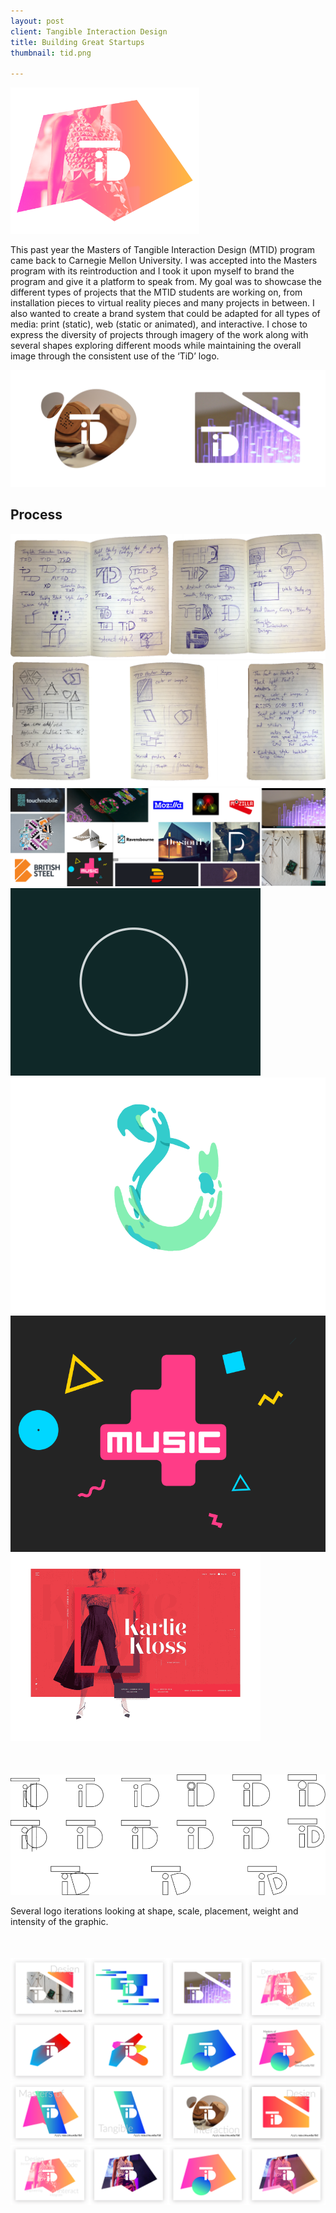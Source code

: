 ```yaml
---
layout: post
client: Tangible Interaction Design
title: Building Great Startups
thumbnail: tid.png

---
```


<div class="image-container"><img src="../img/tid/logo.png" alt="Final Logo" class="image-center" style="width:60%"/></div>

This past year the Masters of Tangible Interaction Design (MTID) program came back to Carnegie Mellon University. I was accepted into the Masters program with its reintroduction and I took it upon myself to brand the program and give it a platform to speak from. My goal was to showcase the different types of projects that the MTID students are working on, from installation pieces to virtual reality pieces and many projects in between. I also wanted to create a brand system that could be adapted for all types of media: print (static), web (static or animated), and interactive. I chose to express the diversity of projects through imagery of the work along with several shapes exploring different moods while maintaining the overall image through the consistent use of the ‘TiD’ logo. 

<div class="image-container"><img src="../img/tid/logo2.png" alt="Final Logo + Context"/></div>


## Process

<div class="image-container"><img src="../img/tid/sketches.png" alt="Branding Sketches"/></div>
<div class="image-container"><img src="../img/tid/sketches2.png" alt="Branding Sketches"/></div>
<div class="image-container"><img src="../img/tid/brandInspiration.png" alt="Branding Inspiration"/></div>

<div class="row" style="padding:0px; margin:0px;">
  <div class="image-container small-6 medium-3 column" style="padding:0px; margin:0px;"><img src="../img/tid/animate1.gif" alt="Animation Inspiration"/></div>
  <div class="image-container small-6 medium-3 column" style="padding:0px; margin:0px;"><img src="../img/tid/animate2.gif" alt="Animation Inspiration"/></div>
  <div class="image-container small-6 medium-3 column" style="padding:0px; margin:0px;"><img src="../img/tid/animate4.gif" alt="Animation Inspiration"/></div>
  <div class="image-container small-6 medium-3 column" style="padding:0px; margin:0px;"><img src="../img/tid/animate3.gif" alt="Animation Inspiration"/></div>
</div>
<div class="image-container" style="margin-top:50px;"><img src="../img/tid/logoIterations.svg" alt="Logo Iterations"/></div>

Several logo iterations looking at shape, scale, placement, weight and intensity of the graphic.

<div class="image-container" style="margin-top:50px;"><img src="../img/tid/posterIterations1.png" alt="Poster Iterations"/></div>
<div class="image-container"><img src="../img/tid/posterIterations2.png" alt="Poster Iterations"/></div>
<div class="image-container"><img src="../img/tid/posterIterations3.png" alt="Poster Iterations"/></div>
<div class="image-container"><img src="../img/tid/posterIterations4.png" alt="Poster Iterations"/></div>